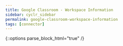 ```yaml
---
title: Google Classroom - Workspace Information
sidebar: cyclr_sidebar
permalink: google-classroom-workspace-information
tags: [connector]
---
```

{::options parse_block_html="true" /}
